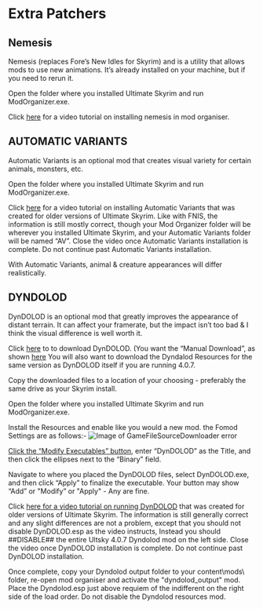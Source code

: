 # Extra Patchers

## Nemesis

Nemesis (replaces Fore’s New Idles for Skyrim) and is a utility that allows mods to use new animations. It’s already installed on your machine, but if you need to rerun it.

Open the folder where you installed Ultimate Skyrim and run ModOrganizer.exe. 

Click [here](https://www.youtube.com/watch?v=ki2bghy2Mvo) for a video tutorial on installing nemesis in mod organiser.


## AUTOMATIC VARIANTS 

Automatic Variants is an optional mod that creates visual variety for certain animals, monsters, etc. 

Open the folder where you installed Ultimate Skyrim and run ModOrganizer.exe.

Click [here](https://youtu.be/thfOQIdW0Cg?t=814) for a video tutorial on installing Automatic Variants that was created for older versions of Ultimate Skyrim.
Like with FNIS, the information is still mostly correct, though your Mod Organizer folder will be wherever you installed Ultimate Skyrim, and your Automatic Variants folder will be named “AV”.
Close the video once Automatic Variants installation is complete. Do not continue past Automatic Variants installation.

With Automatic Variants, animal & creature appearances will differ realistically.


## DYNDOLOD 

DynDOLOD is an optional mod that greatly improves the appearance of distant terrain. It can affect your framerate, but the impact isn’t too bad & I think the visual difference is well worth it.

Click [here](https://www.nexusmods.com/skyrim/mods/59721?tab=files) to to download DynDOLOD. (You want the “Manual Download”, as shown [here](https://i.imgur.com/ONuUpNK.jpg) You will also want to download the Dyndalod Resources for the same version as DynDOLOD itself if you are running 4.0.7.

Copy the downloaded files to a location of your choosing - preferably the same drive as your Skyrim install.

Open the folder where you installed Ultimate Skyrim and run ModOrganizer.exe. 

Install the Resources and enable like you would a new mod. the Fomod Settings are as follows:-
![Image of GameFileSourceDownloader error](https://cdn.discordapp.com/attachments/566109104360390657/813849527169318922/gbGjikg.png)

[Click the “Modify Executables” button](https://i.imgur.com/urDHApv.jpg), enter “DynDOLOD” as the Title, and then click the ellipses next to the “Binary” field.

Navigate to where you placed the DynDOLOD files, select DynDOLOD.exe,  and then click “Apply” to finalize the executable.
Your button may show “Add” or "Modify” or "Apply" - Any are fine. 

Click [here for a video tutorial on running DynDOLOD](https://youtu.be/thfOQIdW0Cg?t=1130) that was created for older versions of Ultimate Skyrim.
The information is still generally correct and any slight differences are not a problem, except that you should not disable DynDOLOD.esp as the video instructs, Instead you should ##DISABLE## the entire Ultsky 4.0.7 Dyndolod mod on the left side. 
Close the video once DynDOLOD installation is complete. Do not continue past DynDOLOD installation.

Once complete, copy your Dyndolod output folder to your content\mods\ folder, re-open mod organiser and activate the "dyndolod_output" mod. Place the Dyndolod.esp just above requiem of the indifferent on the right side of the load order. Do not disable the Dyndolod resources mod. 

